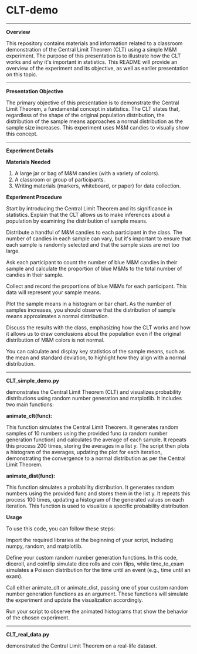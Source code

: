 # CLT-demo
---
**Overview**

This repository contains materials and information related to a classroom demonstration of the Central Limit Theorem (CLT) using a simple M&M experiment. The purpose of this presentation is to illustrate how the CLT works and why it's important in statistics. This README will provide an overview of the experiment and its objective, as well as eariler presentation on this topic.

---
**Presentation Objective**

The primary objective of this presentation is to demonstrate the Central Limit Theorem, a fundamental concept in statistics. The CLT states that, regardless of the shape of the original population distribution, the distribution of the sample means approaches a normal distribution as the sample size increases. This experiment uses M&M candies to visually show this concept.

---
**Experiment Details**

**Materials Needed**

1. A large jar or bag of M&M candies (with a variety of colors).
2. A classroom or group of participants.
3. Writing materials (markers, whiteboard, or paper) for data collection.

**Experiment Procedure**

Start by introducing the Central Limit Theorem and its significance in statistics. Explain that the CLT allows us to make inferences about a population by examining the distribution of sample means.

Distribute a handful of M&M candies to each participant in the class. The number of candies in each sample can vary, but it's important to ensure that each sample is randomly selected and that the sample sizes are not too large.

Ask each participant to count the number of blue M&M candies in their sample and calculate the proportion of blue M&Ms to the total number of candies in their sample.

Collect and record the proportions of blue M&Ms for each participant. This data will represent your sample means.

Plot the sample means in a histogram or bar chart. As the number of samples increases, you should observe that the distribution of sample means approximates a normal distribution.

Discuss the results with the class, emphasizing how the CLT works and how it allows us to draw conclusions about the population even if the original distribution of M&M colors is not normal.

You can calculate and display key statistics of the sample means, such as the mean and standard deviation, to highlight how they align with a normal distribution.

---
**CLT_simple_demo.py** 

demonstrates the Central Limit Theorem (CLT) and visualizes probability distributions using random number generation and matplotlib. It includes two main functions:

**animate_clt(func):** 

This function simulates the Central Limit Theorem. It generates random samples of 10 numbers using the provided func (a random number generation function) and calculates the average of each sample. It repeats this process 200 times, storing the averages in a list y. The script then plots a histogram of the averages, updating the plot for each iteration, demonstrating the convergence to a normal distribution as per the Central Limit Theorem.

**animate_dist(func):** 

This function simulates a probability distribution. It generates random numbers using the provided func and stores them in the list y. It repeats this process 100 times, updating a histogram of the generated values on each iteration. This function is used to visualize a specific probability distribution.

**Usage**

To use this code, you can follow these steps:

Import the required libraries at the beginning of your script, including numpy, random, and matplotlib.

Define your custom random number generation functions. In this code, diceroll, and coinflip simulate dice rolls and coin flips, while time_to_exam simulates a Poisson distribution for the time until an event (e.g., time until an exam).

Call either animate_clt or animate_dist, passing one of your custom random number generation functions as an argument. These functions will simulate the experiment and update the visualization accordingly.

Run your script to observe the animated histograms that show the behavior of the chosen experiment.

---

**CLT_real_data.py** 

demonstrated the Central Limit Theorem on a real-life dataset.
